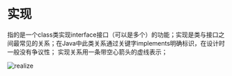 # 实现
指的是一个class类实现interface接口（可以是多个）的功能；实现是类与接口之间最常见的关系；在Java中此类关系通过关键字implements明确标识，在设计时一般没有争议性；
实现关系用一条带空心箭头的虚线表示；

![realize](https://rawgit.com/jasonim/design-patterns/master/image/realize.svg)
